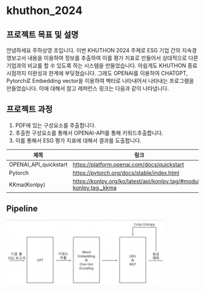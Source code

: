 # khuthon_2024

## 프로젝트 목표 및 설명
안녕하세요 주하상영 조입니다. 이번 KHUTHON 2024 주제로 ESG 기업 간의 지속경영보고서 내용을 이용하여 정보를 추출하여 이를 평가 지표로 만들어서 상대적으로 다른 기업과의 비교를 할 수 있도록 하는 시스템을 만들었습니다. 아쉽게도 KHUTHON 종료시점까지 미완성과 한계에 부딪쳤습니다. 그래도 OPENAI를 이용하여 CHATGPT, Pytorch로 Embedding vector을 이용하여 벡터로 나타내어서 나타내는 프로그램을 만들었습니다.
이에 대해서 참고 레퍼런스 링크는 다음과 같이 나타냅니다.

## 프로젝트 과정
1. PDF에 있는 구성요소를 추출합니다.
2. 추출한 구성요소를 통해서 OPENAI-API를 통해 키워드추출합니다.
3. 이를 통해서 ESG 평가 지표에 대해서 결과를 도출합니다.

|제목|링크|
|----|---|
|OPENAI_API_quickstart|https://platform.openai.com/docs/quickstart|
|Pytorch|https://pytorch.org/docs/stable/index.html|
|KKma(Konlpy)|https://konlpy.org/ko/latest/api/konlpy.tag/#module-konlpy.tag._kkma|

## Pipeline
![image](./image/pipeline.jpg)
